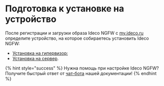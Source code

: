 # Подготовка к установке на устройство

После регистрации и загрузки образа Ideco NGFW c [my.ideco.ru](https://my.ideco.ru/) определите устройство, на которое собираетесь установить Ideco NGFW:

* [Установка на гипервизор](specifics-of-hypervisor-settings.md);
* [Установка на сервер](usb.md).

{% hint style="success" %}
Нужна помощь при настройке Ideco NGFW? Получите быстрый ответ от [чат-бота](https://gpt-docs.ideco.ru/) нашей документации!
{% endhint %}